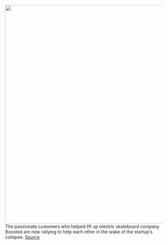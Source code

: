 <img src='https://cdn.vox-cdn.com/thumbor/hMmhTJOkKz_Yg7UaHRjTvVnIJBU=/0x0:2040x1360/1200x800/filters:focal(857x517:1183x843)/cdn.vox-cdn.com/uploads/chorus_image/image/66652732/akrales_180709_2715_0036.0.jpg' width='700px' /><br/>
The passionate customers who helped lift up electric skateboard company Boosted are now rallying to help each other in the wake of the startup's collapse.
<a href='https://www.theverge.com/2020/4/14/21175343/boosted-board-sale-crowdsource-reddit-repairs-fix-manual'> Source <a/>